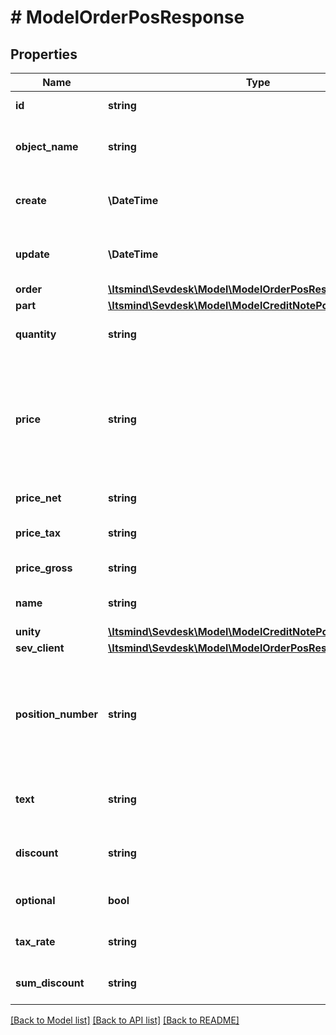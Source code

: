 # # ModelOrderPosResponse

## Properties

Name | Type | Description | Notes
------------ | ------------- | ------------- | -------------
**id** | **string** | The order position id | [optional] [readonly]
**object_name** | **string** | The order position object name | [optional] [readonly]
**create** | **\DateTime** | Date of order position creation | [optional] [readonly]
**update** | **\DateTime** | Date of last order position update | [optional] [readonly]
**order** | [**\Itsmind\\Sevdesk\Model\ModelOrderPosResponseOrder**](ModelOrderPosResponseOrder.md) |  | [optional]
**part** | [**\Itsmind\\Sevdesk\Model\ModelCreditNotePosResponsePart**](ModelCreditNotePosResponsePart.md) |  | [optional]
**quantity** | **string** | Quantity of the article/part | [optional]
**price** | **string** | Price of the article/part. Is either gross or net, depending on the sevDesk account setting. | [optional]
**price_net** | **string** | Net price of the part | [optional] [readonly]
**price_tax** | **string** | Tax on the price of the part | [optional]
**price_gross** | **string** | Gross price of the part | [optional]
**name** | **string** | Name of the article/part. | [optional]
**unity** | [**\Itsmind\\Sevdesk\Model\ModelCreditNotePosResponseUnity**](ModelCreditNotePosResponseUnity.md) |  | [optional]
**sev_client** | [**\Itsmind\\Sevdesk\Model\ModelOrderPosResponseSevClient**](ModelOrderPosResponseSevClient.md) |  | [optional]
**position_number** | **string** | Position number of your position. Can be used to order multiple positions. | [optional]
**text** | **string** | A text describing your position. | [optional]
**discount** | **string** | An optional discount of the position. | [optional]
**optional** | **bool** | Defines if the position is optional. | [optional]
**tax_rate** | **string** | Tax rate of the position. | [optional]
**sum_discount** | **string** | Discount sum of the position | [optional] [readonly]

[[Back to Model list]](../../README.md#models) [[Back to API list]](../../README.md#endpoints) [[Back to README]](../../README.md)

